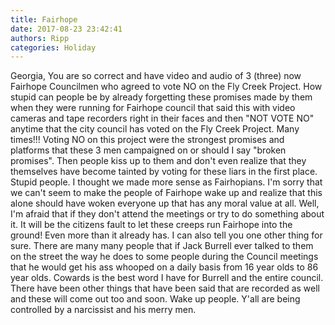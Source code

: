 ```yaml
---
title: Fairhope
date: 2017-08-23 23:42:41
authors: Ripp
categories: Holiday
---
```


 Georgia,
You are so correct and have video and audio of 3 (three) now Fairhope Councilmen who agreed to vote NO on the Fly Creek Project. How stupid can people be by already forgetting these  promises made by them when they were running for Fairhope council that said this with video cameras and tape recorders right in their faces and then "NOT VOTE NO" anytime that the city council has voted on the Fly Creek Project. Many times!!!  Voting NO on this project were the strongest promises and platforms that these 3 men campaigned on or should I say "broken promises". Then people kiss up to them and don't even realize that they themselves have become tainted by voting for these liars in the first place. Stupid people. I thought we made more sense as Fairhopians. I'm sorry that we can't seem to make the people of Fairhope wake up and realize that this alone should have woken everyone up that has any moral value at all. Well, I'm afraid that if they don't attend the meetings or try to do something about it. It will be the citizens fault to let these creeps run Fairhope into the ground!  Even more than it already has. I can also tell you one other thing for sure. There are many many people that if Jack Burrell ever talked to them on the street the way he does to some people during the Council meetings that he would get his ass whooped on a daily basis from 16 year olds to 86 year olds. Cowards is the best word I have for Burrell and the entire council. There have been other things that have been said that are recorded as well and these will come out too and soon.  Wake up people. Y'all are being controlled by a narcissist and his merry men.